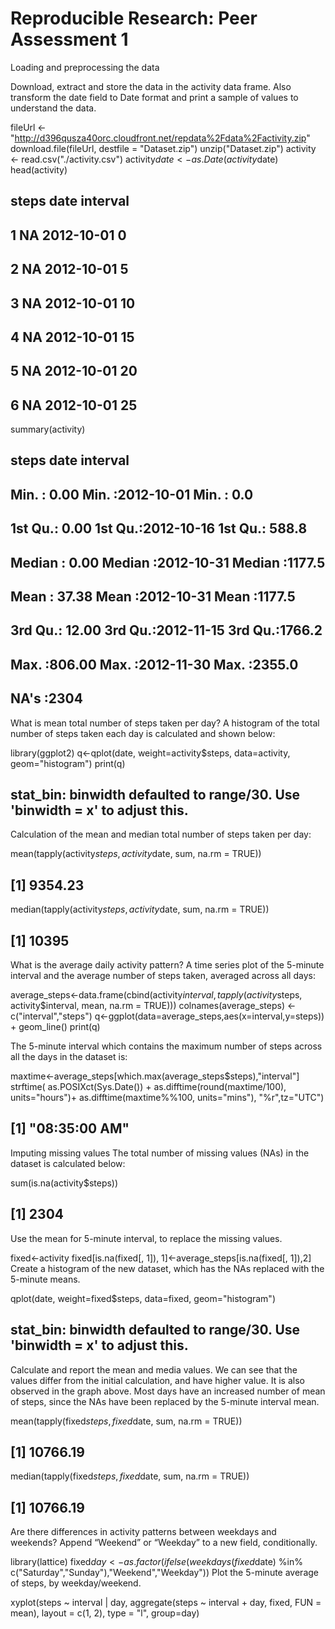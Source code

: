 Reproducible Research: Peer Assessment 1
========================================

Loading and preprocessing the data

Download, extract and store the data in the activity data frame. Also transform the date field to Date format and print a sample of values to understand the data.

fileUrl <- "http://d396qusza40orc.cloudfront.net/repdata%2Fdata%2Factivity.zip"
download.file(fileUrl, destfile = "Dataset.zip")
unzip("Dataset.zip")
activity <- read.csv("./activity.csv")
activity$date <- as.Date(activity$date)
head(activity)

##   steps       date interval
## 1    NA 2012-10-01        0
## 2    NA 2012-10-01        5
## 3    NA 2012-10-01       10
## 4    NA 2012-10-01       15
## 5    NA 2012-10-01       20
## 6    NA 2012-10-01       25

summary(activity)
##      steps             date               interval     
##  Min.   :  0.00   Min.   :2012-10-01   Min.   :   0.0  
##  1st Qu.:  0.00   1st Qu.:2012-10-16   1st Qu.: 588.8  
##  Median :  0.00   Median :2012-10-31   Median :1177.5  
##  Mean   : 37.38   Mean   :2012-10-31   Mean   :1177.5  
##  3rd Qu.: 12.00   3rd Qu.:2012-11-15   3rd Qu.:1766.2  
##  Max.   :806.00   Max.   :2012-11-30   Max.   :2355.0  

##  NA's   :2304

What is mean total number of steps taken per day?
A histogram of the total number of steps taken each day is calculated and shown below:

library(ggplot2)
q<-qplot(date, weight=activity$steps, data=activity, geom="histogram")
print(q)

## stat_bin: binwidth defaulted to range/30. Use 'binwidth = x' to adjust this.


Calculation of the mean and median total number of steps taken per day:

mean(tapply(activity$steps, activity$date, sum, na.rm = TRUE))

## [1] 9354.23

median(tapply(activity$steps, activity$date, sum, na.rm = TRUE))

## [1] 10395

What is the average daily activity pattern?
A time series plot of the 5-minute interval and the average number of steps taken, averaged across all days:

average_steps<-data.frame(cbind(activity$interval,tapply(activity$steps, activity$interval, mean, na.rm = TRUE)))
colnames(average_steps) <- c("interval","steps")
q<-ggplot(data=average_steps,aes(x=interval,y=steps)) +
  geom_line()
print(q)


The 5-minute interval which contains the maximum number of steps across all the days in the dataset is:

maxtime<-average_steps[which.max(average_steps$steps),"interval"]
strftime( as.POSIXct(Sys.Date()) + as.difftime(round(maxtime/100), units="hours")+ as.difftime(maxtime%%100, units="mins"), "%r",tz="UTC") 

## [1] "08:35:00 AM"

Imputing missing values
The total number of missing values (NAs) in the dataset is calculated below:

sum(is.na(activity$steps))

## [1] 2304

Use the mean for 5-minute interval, to replace the missing values.

fixed<-activity
fixed[is.na(fixed[, 1]), 1]<-average_steps[is.na(fixed[, 1]),2]
Create a histogram of the new dataset, which has the NAs replaced with the 5-minute means.

qplot(date, weight=fixed$steps, data=fixed, geom="histogram")
## stat_bin: binwidth defaulted to range/30. Use 'binwidth = x' to adjust this.


Calculate and report the mean and media values. We can see that the values differ from the initial calculation, and have higher value. It is also observed in the graph above. Most days have an increased number of mean of steps, since the NAs have been replaced by the 5-minute interval mean.

mean(tapply(fixed$steps, fixed$date, sum, na.rm = TRUE))

## [1] 10766.19

median(tapply(fixed$steps, fixed$date, sum, na.rm = TRUE))

## [1] 10766.19

Are there differences in activity patterns between weekdays and weekends?
Append “Weekend” or “Weekday” to a new field, conditionally.

library(lattice)
fixed$day<-as.factor(ifelse(weekdays(fixed$date) %in% c("Saturday","Sunday"),"Weekend","Weekday"))
Plot the 5-minute average of steps, by weekday/weekend.

xyplot(steps ~ interval | day, aggregate(steps ~ interval + day, fixed, FUN = mean), layout = c(1, 2), type = "l", group=day)

